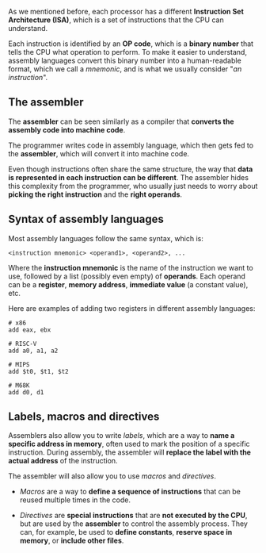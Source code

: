 As we mentioned before, each processor has a different **Instruction Set Architecture (ISA)**, which is a set of instructions that the CPU can understand.

Each instruction is identified by an **OP code**, which is a **binary number** that tells the CPU what operation to perform.
To make it easier to understand, assembly languages convert this binary number into a human-readable format, which we call a *mnemonic*,
and is what we usually consider "*an instruction*".


## The assembler

The **assembler** can be seen similarly as a compiler that **converts the assembly code into machine code**.

The programmer writes code in assembly language, which then gets fed to the **assembler**, which will convert it into machine code.

Even though instructions often share the same structure, the way that **data is represented in each instruction can be different**.
The assembler hides this complexity from the programmer, who usually just needs to worry about **picking the right instruction** and
the **right operands**.


## Syntax of assembly languages

Most assembly languages follow the same syntax, which is:

```
<instruction mnemonic> <operand1>, <operand2>, ...
```

Where the **instruction mnemonic** is the name of the instruction we want to use, followed by a list (possibly even empty) of **operands**.
Each operand can be a **register**, **memory address**, **immediate value** (a constant value), etc.

Here are examples of adding two registers in different assembly languages:

```x86
# x86
add eax, ebx

# RISC-V
add a0, a1, a2

# MIPS
add $t0, $t1, $t2

# M68K
add d0, d1
```


## Labels, macros and directives

Assemblers also allow you to write *labels*, which are a way to **name a specific address in memory**, often used to
mark the position of a specific instruction. During assembly, the assembler will **replace the label with the actual address** of the instruction.

The assembler will also allow you to use *macros* and *directives*.

* *Macros* are a way to **define a sequence of instructions** that can be reused multiple times in the code.

* *Directives* are **special instructions** that are **not executed by the CPU**, but are used by the **assembler** to control the assembly process.
  They can, for example, be used to **define constants**, **reserve space in memory**, or **include other files**.
